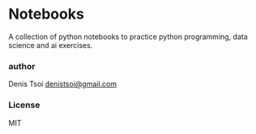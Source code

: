 # Notebooks

A collection of python notebooks to practice python programming, data science and ai exercises.

### author
Denis Tsoi <denistsoi@gmail.com>

### License
MIT
